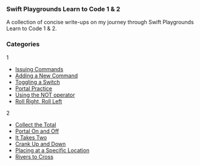 ### Swift Playgrounds Learn to Code 1 & 2

A collection of concise write-ups on my journey through Swift Playgrounds Learn to Code 1 & 2.

### Categories

1
* [Issuing Commands](Issuing%20Commands/issuingCommands.md)
* [Adding a New Command](Adding%20a%20New%20Command/addingANewCommand.md)
* [Toggling a Switch](Toggling%20a%20Switch/togglingASwitch.md)
* [Portal Practice](Portal%20Practice/portalPractice.md)
* [Using the NOT operator](Using%20the%20NOT%20Operator/usingTheNotOperator.md)
* [Roll Right, Roll Left](Roll%20Right%20Roll%20Left/rollRightRollLeft.md)


2
* [Collect the Total](Collect%20The%20Total/collectTheTotal.md)
* [Portal On and Off](Portal%20On%20and%20Off/portalOnAndOff.md)
* [It Takes Two](It%20Takes%20Two/itTakesTwo.md)
* [Crank Up and Down](Crank%20Up%20and%20Down/crankUpAndDown.md)
* [Placing at a Specific Location](Placing%20at%20a%20Specific%20Location/placingAtASpecificLocation.md)
* [Rivers to Cross](Rivers%20to%20Cross/riversToCross.md)
